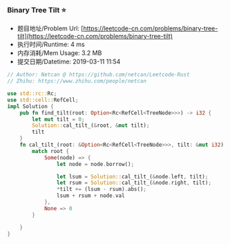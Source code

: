 
### Binary Tree Tilt :star:
- 题目地址/Problem Url: [https://leetcode-cn.com/problems/binary-tree-tilt](https://leetcode-cn.com/problems/binary-tree-tilt)
- 执行时间/Runtime: 4 ms 
- 内存消耗/Mem Usage: 3.2 MB
- 提交日期/Datetime: 2019-03-11 11:54

```rust
// Author: Netcan @ https://github.com/netcan/Leetcode-Rust
// Zhihu: https://www.zhihu.com/people/netcan

use std::rc::Rc;
use std::cell::RefCell;
impl Solution {
    pub fn find_tilt(root: Option<Rc<RefCell<TreeNode>>>) -> i32 {
        let mut tilt = 0;
        Solution::cal_tilt_(&root, &mut tilt);
        tilt
    }
    fn cal_tilt_(root: &Option<Rc<RefCell<TreeNode>>>, tilt: &mut i32) -> i32 {
        match root {
            Some(node) => {
                let node = node.borrow();

                let lsum = Solution::cal_tilt_(&node.left, tilt);
                let rsum = Solution::cal_tilt_(&node.right, tilt);
                *tilt += (lsum - rsum).abs();
                lsum + rsum + node.val
            },
            None => 0
        }

    }
}


```
